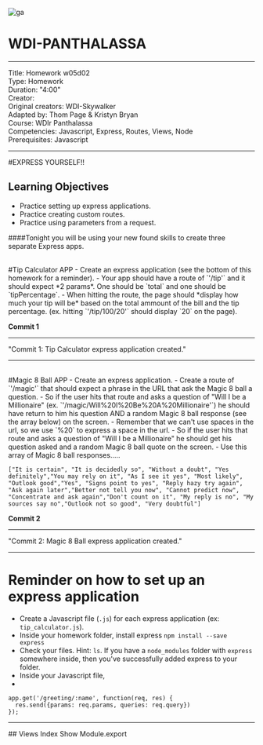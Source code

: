 ![ga](http://mobbook.generalassemb.ly/ga_cog.png)

# WDI-PANTHALASSA

---
Title: Homework w05d02 <br>
Type: Homework<br>
Duration: "4:00"<br>
Creator:<br>
    Original creators: WDI-Skywalker<br>
    Adapted by: Thom Page & Kristyn Bryan<br>
    Course: WDIr Panthalassa<br>
Competencies: Javascript, Express, Routes, Views, Node<br>
Prerequisites: Javascript <br>

---

#EXPRESS YOURSELF!!


## Learning Objectives
* Practice setting up express applications. 
* Practice creating custom routes.
* Practice using parameters from a request.

####Tonight you will be using your new found skills to create three separate Express apps.

<br>
#Tip Calculator APP
- Create an express application (see the bottom of this homework for a reminder).
- Your app should have a route of `'/tip'` and it should expect *2 params*. One should be `total` and one should be `tipPercentage`.
- When hitting the route, the page should *display how much your tip will be* based on the total ammount of the bill and the tip percentage. (ex. hitting `'/tip/100/20'` should display `20` on the page).

**Commit 1** <br>
<hr>
"Commit 1: Tip Calculator express application created."
<hr>

<br>
#Magic 8 Ball APP
- Create an express application.
- Create a route of `'/magic'` that should expect a phrase in the URL that ask the Magic 8 ball a question.
- So if the user hits that route and asks a question of "Will I be a Millionaire" (ex. `'/magic/Will%20I%20Be%20A%20Millionaire'`) he should have return to him his question AND a random Magic 8 ball response (see the array below) on the  screen.
- Remember that we can't use spaces in the url, so we use `%20` to express a space in the url.
- So if the user hits that route and asks a question of "Will I be a Millionaire" he should get his question asked and a random Magic 8 ball quote on the  screen.
- Use this array of Magic 8 ball responses..... 

```
["It is certain", "It is decidedly so", "Without a doubt", "Yes definitely","You may rely on it", "As I see it yes", "Most likely", "Outlook good","Yes", "Signs point to yes", "Reply hazy try again", "Ask again later","Better not tell you now", "Cannot predict now", "Concentrate and ask again","Don't count on it", "My reply is no", "My sources say no","Outlook not so good", "Very doubtful"]
```

**Commit 2** <br>
<hr>
"Commit 2: Magic 8 Ball express application created."
<hr>

# Reminder on how to set up an express application
- Create a Javascript file (`.js`) for each express application (ex: `tip_calculator.js`).
- Inside your homework folder, install express `npm install --save express`
- Check your files. Hint: `ls`. If you have a `node_modules` folder with `express` somewhere inside, then you've successfully added express to your folder.
- Inside your Javascript file, 
- 

```
app.get('/greeting/:name', function(req, res) {
  res.send({params: req.params, queries: req.query})
});
```

<hr>
## Views
Index
Show
Module.export


